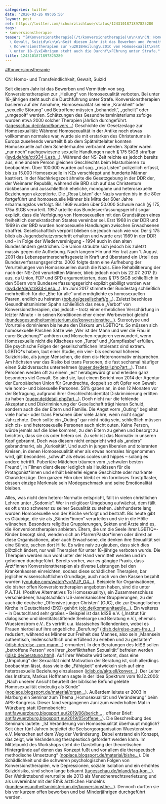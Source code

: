 ```yaml
---
categories: twitter
date: '2020-03-26 09:05:56'
layout: post
ref: https://twitter.com/schwarzlichtwue/status/1243101871897825280
tags:
- konversionstherapie
teaser: "[#Konversionstherapie](/t/konversionstherapie)\n\n\n\nCN: Homo- und Transfeindlichkeit,\
  \ Gewalt, Suizid\n\n\n\nSeit diesem Jahr ist das Bewerben und Vermitteln von sog.\
  \ Konversionstherapien zur \u201EHeilung\u201C von Homosexualit\xE4t verboten. Bei\
  \ unter 18-j\xE4hrigen steht auch die Durchf\xFChrung unter Strafe."
title: 1243101871897825280
---
```

[#Konversionstherapie](/t/konversionstherapie)



CN: Homo- und Transfeindlichkeit, Gewalt, Suizid



Seit diesem Jahr ist das Bewerben und Vermitteln von sog. Konversionstherapien zur „Heilung“ von Homosexualität verboten. Bei unter 18-jährigen steht auch die Durchführung unter Strafe.
Konversionstherapien basieren auf der Annahme, Homosexualität sei eine „Krankheit“ oder „sexuelle Störung“ und Betroffene müssten „behandelt“, „geheilt“ oder „umgepolt“ werden.
Schätzungen des Gesundheitsministeriums zufolge wurden etwa 2000 solcher Therapien jährlich durchgeführt. ([tagesschau.de/inland/konvers…](https://www.tagesschau.de/inland/konversionstherapie-verbot-103.html))
Geschichte der Gesetzeslage zur Homosexualität: Während Homosexualität in der Antike noch etwas vollkommen normales war, wurde sie mit erstarken des Christentums in Europa zusehends verurteilt &amp; ab dem Spätmittelalter konnten Homosexuelle auf dem Scheiterhaufen verbrannt werden.
Später waren „nur noch“ nachgewiesene sexuelle Handlungen nach § 175 StGB strafbar ([lsvd.de/de/ct/934-Lesb…](https://www.lsvd.de/de/ct/934-Lesben-und-Schwule-in-Deutschland-und-der-DDR)).
Während der NS-Zeit reichte es jedoch bereits aus, eine andere Person gleichen Geschlechts beim Masturbieren zu beobachten. Über 100.000 wurden auf sog. „rosa Listen“ polizeilich erfasst, bis zu 15.000 Homosexuelle in KZs verschleppt und hunderte Männer kastriert.
In der Nachkriegszeit ähnelte die Gesetzgebung in der DDR der, der Weimarer Republik, während die BRD sich auf das Christentum rückbesann und ausschließlich eheliche, monogame und heterosexuelle Beziehungen akzeptierte.
Die „Rosa Listen“ der Nazis wurden bis in die 80er fortgeführt und homosexuelle Männer bis Mitte der 60er Jahre erbarmungslos verfolgt. Bis 1969 wurden über 50.000 Schwule nach §§ 175, 175a StGB verurteilt.
1957 urteilte das Bundesverfassungsgericht sogar explizit, dass die Verfolgung von Homosexuellen mit den Grundsätzen eines freiheitlich demokratischen Staates vereinbar sei. Erst 1968 in der DDR und 1969 in der BRD wurden homosexuelle Handlungen zwischen Erwachsenen straffrei.
Gesellschaftlich verpönt blieben sie jedoch nach wie vor. Der § 175 blieb als Jugendschutzvorschrift erhalten und wurde erst 1989 in der DDR und - in Folge der Wiedervereinigung - 1994 auch in den alten Bundesländern gestrichen.
Die Union sträubte sich jedoch bis zuletzt massiv gegen die Aufhebung. Nach langem Hin und Her trat zum 1. August 2001 das Lebenspartnerschaftsgesetz in Kraft und überstand ein Urteil des Bundesverfassungsgerichts.
2002 folgte dann eine Aufhebung der Verurteilungen von Homosexuellen durch die Nazis. Eine Rehabilitierung der nach der NS-Zeit verurteilten Männer, blieb jedoch noch bis 22.07.
2017 (!) aus, da Union, FDP und SPD argumentierten, dass § 175 StGB schließlich in den 50ern vom Bundesverfassungsgericht explizit gebilligt worden war ([lsvd.de/de/ct/934-Lesb…](https://www.lsvd.de/de/ct/934-Lesben-und-Schwule-in-Deutschland-und-der-DDR)).
Im Juni 2017 stimmte der Bundestag schließlich mehrheitlich für die „Ehe für alle“ und ermöglichte es homosexuellen Paaren, endlich zu heiraten ([bpb.de/gesellschaft/g…](https://www.bpb.de/gesellschaft/gender/homosexualitaet/274019/stationen-der-ehe-fuer-alle-in-deutschland)).
Zuletzt beschloss Gesundheitsminister Spahn schließlich das neue „Verbot“ von Konversionstherapien, das jedoch – trotz einer erheblichen Verschärfung in letzter Minute - in seinen Konditionen eher einem Werbeverbot gleicht ([bundesgesundheitsministerium.de/konversionsthe…](https://www.bundesgesundheitsministerium.de/konversionstherapienverbot.html)).
Stereotype und Vorurteile dominieren bis heute den Diskurs um LGBTIQ\*s. So müssen sich homosexuelle Pärchen Sätze wie „Wer ist der Mann und wer die Frau in eurer Beziehung?“ anhören und Menschen reagieren verwundert, 
 wenn Homosexuelle nicht die Klischees von „Tunte“ und „Kampflesbe“ erfüllen.
Die psychische Folgen der gesellschaftlichen Intoleranz sind extrem. LGBTIQ\*s haben, laut einer Studie, ein vier- bis sechsmal höheres Suizidrisiko, als junge Menschen, die dem cis-Heteronormativ entsprechen.
Am höchsten war das Risiko bei trans Personen, die fast sechsmal häufiger einen Suizidversuchs unternehmen ([queer.de/detail.php?art…](https://www.queer.de/detail.php?article_id=32443)). Trans Personen werden oft zu einem „es“ herabgewürdigt und erleiden ganz besonders viel Gewalt.
So sind sie, laut einem Bericht von 2014 der Agentur der Europäischen Union für Grundrechte, doppelt so oft Opfer von Gewalt wie homo- und bisexuelle Personen.
58% gaben an, in den 12 Monaten vor der Befragung, aufgrund ihrer Geschlechtsidentität Diskriminierung erlitten zu haben ([queer.de/detail.php?art…](https://www.queer.de/detail.php?article_id=22852)).
Doch nicht nur die fehlende Akzeptanz und Diskriminierung der Gesellschaft trägt hieran Schuld, sondern auch die der Eltern und Familie. Die Angst vorm „Outing“ begleitet viele homo- oder trans Personen über viele Jahre, wenn nicht sogar Jahrzehnte.
Doch sollte ein „Outing“ gar nicht nötig sein, schließlich müssen sich cis- und heterosexuelle Personen auch nicht outen. Keine Person, würde jemals auf die Idee kommen, zu den Eltern zu gehen und besorgt zu beichten, dass sie cis oder hetero sei.
Zu sehr ist das Normativ in unseren Kopf gebrannt. Doch was diesem nicht entspricht wird als „anders“ gebrandmarkt, als „Kuriosität“.
Und auch in jungen liberalen und toleranten Kreisen, in denen Homosexualität eher als etwas normales hingenommen wird, gilt besonders „schwul“ als etwas cooles und hippes – solang es andere betrifft.
Pubertäre Mädchen träumen vom „schwulen besten Freund“, in Filmen dient dieser lediglich als Heulkissen für die Protagonist\*innen und erhält keinerlei eigene Geschichte oder markante Charakterzüge.
Den ganzen Film über bleibt er ein formloses Trostpflaster, dessen einzige Merkmale sein Modegeschmack und seine Emotionalität bleiben.



Alles, was nicht dem hetero-Normativ entspricht, fällt in vielen christlichen Lehren unter „Sodomie“.
Wer in religiöser Umgebung aufwächst, dem fällt es oft umso schwerer zu seiner Sexualität zu stehen. Jahrhunderte lang wurden Homosexuelle von der Kirche verfolgt und bestraft. Bis heute gibt es Gläubige, die sie als „Sünder\*innen“ verurteilen und sie in die Hölle wünschen.
Besonders religiöse Gruppierungen, Sekten und Ärzte sind es, die Konversionstherapien anbieten.
Eltern, die um die Seele ihrer LGBTIQ\*-Kinder besorgt sind, wenden sich an Pfarrer/Pastor\*innen oder direkt an diese Organisationen, aber auch Erwachsene, die denken ihre Sexualität sei eine Sünde, suchen dort Hilfe.
Es wäre naiv zu glauben, dass sich dies plötzlich ändert, nur weil Therapien für unter 18-jährige verboten wurde. Die Therapien werden nun wohl unter der Hand vermittelt werden und im geheimen durchgeführt.
Bereits vorher, war es gängige Praxis, dass Ärzt\*innen Konversionstherapien als diverse Leistungen bei den Krankenkassen einreichten, sodass diese schädlichen Therapien, bar jeglicher wissenschaftlichen Grundlage, auch noch von den Kassen bezahlt wurden ([youtube.com/watch?v=MUP_O4…](https://www.youtube.com/watch?v=MUP_O4gFNkk)).
Beispiele für Organisationen, die bisher offen Konversionstherapien angeboten haben, sind die unter P.A.T.H. (Positive Alternatives To Homosexuality), ein Zusammenschluss verschiedener, hauptsächlich US-amerikanischer Gruppierungen, 
 zu der auch die deutsche „Offensive junger Christen“ (OJC), die zur Evangelischen Kirche in Deutschland (EKD) gehört ([ojc.de/kommunitaet/le…](https://www.ojc.de/kommunitaet/leitbild/geschichte/)).
Ein weiteres – in Deutschland sehr großes – Beispiel ist das IdiSB e.V. („Institut für dialogische und identitätsstiftende Seelsorge und Beratung e.V.), ehemals Wuestenstrom e.V..
Es vertritt u.a. klassisches Rollendenken, wobei es Frauen hierbei auf ihre angebliche „Berufung“ ([idisb.de/reise-zum-frau…](https://www.idisb.de/reise-zum-frausein.html)) reduziert,  während es Männer zur Freiheit des Mannes, also sein „Mannsein authentisch, leidenschaftlich und erfüllend zu erleben und zu gestalten“ 
 ([idisb.de/reise-zum-mann…](https://www.idisb.de/reise-zum-mannsein.html)) ermuntert. In den Beratungen des IdiSB sollen „betroffene Person“ von ihrer „konflikthaften Sexualität“ befreien werden ([idisb.de/beratung.html](https://www.idisb.de/beratung.html)).
Auf ihrer Website wird betont, dass eine „Umpolung“ der Sexualität nicht Motivation der Beratung ist, sich allerdings beobachten lässt, dass viele die „Fähigkeit“ entwickeln sich auf eine heterosexuelle Beziehung einzulassen ([idisb.de/aktuell/konver…](https://www.idisb.de/aktuell/konversionstherapie-eine-unn%C3%B6tige-debatte/)).
Der Leiter des Instituts, Markus Hoffmann sagte in der Idea Spektrum vom 18.12.2006: „Nach unserer Ansicht beurteilt der biblische Befund gelebte Homosexualität eindeutig als Sünde“ ([noplace.blogsport.de/material/organ…](http://noplace.blogsport.de/material/organisationen-umfeld/)).
Außerdem leitete er 2003 in Marburg ein Seminar zum Thema „Homosexualität und Veränderung“ beim APS-Kongress. Dieser fand vergangenen Juni zum wiederholten Mal in Würzburg statt (Demobericht: [antifawuerzburg.blogsport.eu/2019/06/berich…](http://antifawuerzburg.blogsport.eu/2019/06/bericht-zu-den-protesten-gegen-den-aps-kongress/) , offener Brief: [antifawuerzburg.blogsport.eu/2019/05/offene…](http://antifawuerzburg.blogsport.eu/2019/05/offener-brief-gegen-die-zulassung-und-durchfuehrung-des-kongresses-der-aps-im-kongresszentrum-in-wuerzburg-2019/)).
Die Beschreibung des Seminars lautete: „Ist Veränderung von Homosexualität überhaupt möglich? Seit über fünf Jahren begleitet die Seelsorgeorganisation Wuestenstrom e.V. Menschen auf dem Weg der Veränderung. Dabei entstand 
 ein Konzept, das zeigt, wie Veränderung therapeutisch gefördert werden kann. Im Mittelpunkt des Workshops steht die Darstellung der theoretischen Hintergründe auf denen das Konzept fußt und vor allem die therapeutisch methodische Umsetzung“ ([noplace.blogsport.de/material/bishe…](http://noplace.blogsport.de/material/bisherige-kongresse/)).
Die Schädlichkeit und die schweren psychologischen Folgen von Konversionstherapien, wie Depressionen, soziale Isolation und ein erhöhtes Suizidrisiko, sind schon lange bekannt ([tagesschau.de/inland/faq-kon…](https://www.tagesschau.de/inland/faq-konversionstherapien-101.html)).
Der Weltärztebund verurteilte sie 2013 als Menschenrechtsverletzung und als unvereinbar mit der Ethik ärztlichen Handelns ([bundesgesundheitsministerium.de/konversionsthe…](https://www.bundesgesundheitsministerium.de/konversionstherapienverbot.html)).
Dennoch durften sie bis vor kurzem offen beworben und bei Minderjährigen durchgeführt werden.